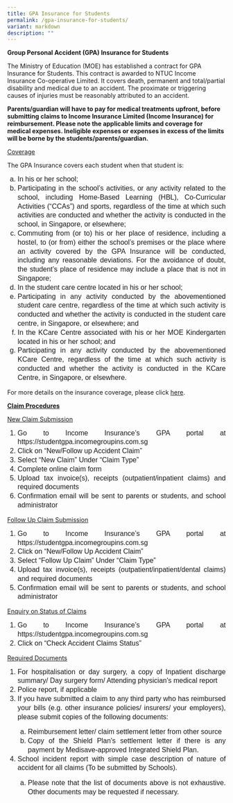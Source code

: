 ```yaml
---
title: GPA Insurance for Students
permalink: /gpa-insurance-for-students/
variant: markdown
description: ""
---
```

<p><b>Group Personal Accident (GPA) Insurance for Students</b></p>
<p>The Ministry of Education (MOE) has established a contract for GPA Insurance for Students. This contract is awarded to NTUC Income Insurance Co-operative Limited. It covers death, permanent and total/partial disability and medical due to an accident. The proximate or triggering causes of injuries must be reasonably attributed to an accident.</p>

<p><b>Parents/guardian will have to pay for medical treatments upfront, before submitting claims to Income Insurance Limited (Income Insurance) for reimbursement. Please note the applicable limits and coverage for medical expenses. Ineligible expenses or expenses in excess of the limits will be borne by the students/parents/guardian.</b></p>

<p><u>Coverage</u></p>
<p>The GPA Insurance covers each student when that student is:</p>
<ol>
 <li style="line-height:1.3;font-family:arial;font-size:16px;text-align:justify;list-style-type: lower-alpha;">In his or her school; 
	</li><li style="line-height:1.3;font-family:arial;font-size:16px;text-align:justify;list-style-type: lower-alpha;">Participating in the school’s activities, or any activity related to the school, including Home-Based Learning (HBL), Co-Curricular Activities (“CCAs”) and sports, regardless of the time at which such activities are conducted and whether the activity is conducted in the school, in Singapore, or elsewhere; 
		</li><li style="line-height:1.3;font-family:arial;font-size:16px;text-align:justify;list-style-type: lower-alpha;">Commuting from (or to) his or her place of residence, including a hostel, to (or from) either the school’s premises or the place where an activity covered by the GPA Insurance will be conducted, including any reasonable deviations. For the avoidance of doubt, the student’s place of residence may include a place that is not in Singapore; 
			</li><li style="line-height:1.3;font-family:arial;font-size:16px;text-align:justify;list-style-type: lower-alpha;">In the student care centre located in his or her school; 
			</li><li style="line-height:1.3;font-family:arial;font-size:16px;text-align:justify;list-style-type: lower-alpha;">Participating in any activity conducted by the abovementioned student care centre, regardless of the time at which such activity is conducted and whether the activity is conducted in the student care centre, in Singapore, or elsewhere; and 
		</li><li style="line-height:1.3;font-family:arial;font-size:16px;text-align:justify;list-style-type: lower-alpha;">In the KCare Centre associated with his or her MOE Kindergarten located in his or her school; and
		</li><li style="line-height:1.3;font-family:arial;font-size:16px;text-align:justify;list-style-type: lower-alpha;">Participating in any activity conducted by the abovementioned KCare Centre, regardless of the time at which such activity is conducted and whether the activity is conducted in the KCare Centre, in Singapore, or elsewhere. <br>
			</li></ol>
<p>For more details on the insurance coverage, please click <a href="https://www.income.com.sg/group-insurance-for-schools-and-centres-and-moe/group-personal-accident-for-students">here</a>. </p>
<p><u><b>Claim Procedures</b></u></p>
<p><u>New Claim Submission </u></p>
<ol><li style="line-height:1.3;font-family:arial;font-size:16px;text-align:justify; list-style-type: numeric">Go to Income Insurance’s GPA portal at <a>https://studentgpa.incomegroupins.com.sg</a></li>
	<li style="line-height:1.3;font-family:arial;font-size:16px;text-align:justify; list-style-type: numeric">Click on “New/Follow up Accident Claim”</li>
	<li style="line-height:1.3;font-family:arial;font-size:16px;text-align:justify; list-style-type: numeric">Select “New Claim” Under “Claim Type”</li>
	<li style="line-height:1.3;font-family:arial;font-size:16px;text-align:justify; list-style-type: numeric">Complete online claim form</li>
	<li style="line-height:1.3;font-family:arial;font-size:16px;text-align:justify; list-style-type: numeric">Upload tax invoice(s), receipts (outpatient/inpatient claims) and required documents</li>
<li style="line-height:1.3;font-family:arial;font-size:16px;text-align:justify; list-style-type: numeric">Confirmation email will be sent to parents or students, and school administrator </li></ol>

<p><u>Follow Up Claim Submission </u></p>
<ol><li style="line-height:1.3;font-family:arial;font-size:16px;text-align:justify; list-style-type: numeric">Go to Income Insurance’s GPA portal at https://studentgpa.incomegroupins.com.sg</li>
	<li style="line-height:1.3;font-family:arial;font-size:16px;text-align:justify; list-style-type: numeric">Click on “New/Follow Up Accident Claim” </li>
<li style="line-height:1.3;font-family:arial;font-size:16px;text-align:justify; list-style-type: numeric">Select “Follow Up Claim” Under “Claim Type” </li>
<li style="line-height:1.3;font-family:arial;font-size:16px;text-align:justify; list-style-type: numeric">Upload tax invoice(s), receipts (outpatient/inpatient/dental claims) and required documents </li>
<li style="line-height:1.3;font-family:arial;font-size:16px;text-align:justify; list-style-type: numeric">Confirmation email will be sent to parents or students, and school administrator </li></ol>

<p><u>Enquiry on Status of Claims </u> </p>
<ol><li style="line-height:1.3;font-family:arial;font-size:16px;text-align:justify; list-style-type: numeric">Go to Income Insurance’s GPA portal at <a>https://studentgpa.incomegroupins.com.sg</a> 
</li><li style="line-height:1.3;font-family:arial;font-size:16px;text-align:justify; list-style-type: numeric">Click on “Check Accident Claims Status” </li></ol>

<p><u>Required Documents </u> </p>
<ol><li style="line-height:1.3;font-family:arial;font-size:16px;text-align:justify; list-style-type: numeric">For hospitalisation or day surgery, a copy of Inpatient discharge summary/ Day surgery form/ Attending physician's medical report </li>
	<li style="line-height:1.3;font-family:arial;font-size:16px;text-align:justify; list-style-type: numeric">Police report, if applicable </li>
<li style="line-height:1.3;font-family:arial;font-size:16px;text-align:justify; list-style-type: numeric">If you have submitted a claim to any third party who has reimbursed your bills (e.g. other insurance policies/ insurers/ your employers), please submit copies of the following documents: </li>
	<ol><li style="line-height:1.3;font-family:arial;font-size:16px;text-align:justify;list-style-type: lower-alpha;">Reimbursement letter/ claim settlement letter from other source </li>
	<li style="line-height:1.3;font-family:arial;font-size:16px;text-align:justify;list-style-type: lower-alpha;">Copy of the Shield Plan's settlement letter if there is any payment by Medisave-approved Integrated Shield Plan. </li></ol>
<li style="line-height:1.3;font-family:arial;font-size:16px;text-align:justify; list-style-type: numeric">School incident report with simple case description of nature of accident for all claims (To be submitted by Schools). </li>
<ol><li style="line-height:1.3;font-family:arial;font-size:16px;text-align:justify;list-style-type: lower-alpha;">Please note that the list of documents above is not exhaustive. Other documents may be requested if necessary.</li></ol></ol>